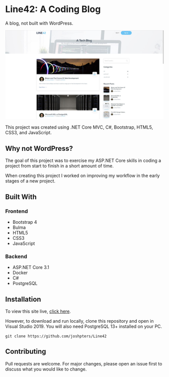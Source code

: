 # Line42: A Coding Blog

A blog, not built with WordPress.

![Screenshot](screenshot.JPG)

This project was created using .NET Core MVC, C#, Bootstrap, HTML5, CSS3, and JavaScript.

## Why not WordPress?

The goal of this project was to exercise my ASP.NET Core skills in coding a project from start to finish in a short amount of time.

When creating this project I worked on improving my workflow in the early stages of a new project.

## Built With

### Frontend
- Bootstrap 4
- Bulma
- HTML5
- CSS3
- JavaScript

### Backend
- ASP.NET Core 3.1
- Docker
- C#
- PostgreSQL

## Installation

To view this site live, [click here](http://mvc-coding-blog.herokuapp.com).

However, to download and run locally, clone this repository and open in Visual Studio 2019. You will also need PostgreSQL 13+ installed on your PC.

``` sourceCode
git clone https://github.com/joshpters/Line42
```
## Contributing
Pull requests are welcome. For major changes, please open an issue first to discuss what you would like to change.
 
